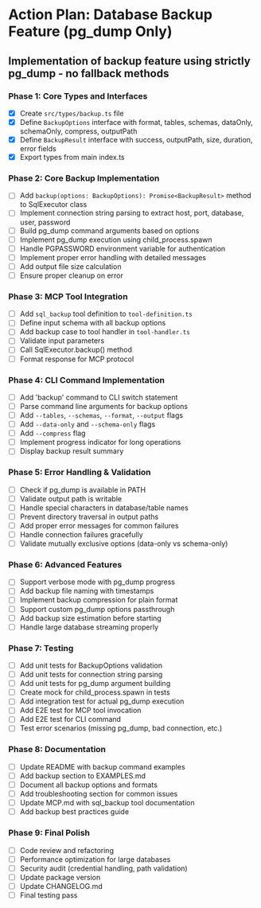 # Action Plan: Database Backup Feature (pg_dump Only)

## Implementation of backup feature using strictly pg_dump - no fallback methods

### Phase 1: Core Types and Interfaces

- [x] Create `src/types/backup.ts` file
- [x] Define `BackupOptions` interface with format, tables, schemas, dataOnly, schemaOnly, compress, outputPath
- [x] Define `BackupResult` interface with success, outputPath, size, duration, error fields
- [x] Export types from main index.ts

### Phase 2: Core Backup Implementation

- [ ] Add `backup(options: BackupOptions): Promise<BackupResult>` method to SqlExecutor class
- [ ] Implement connection string parsing to extract host, port, database, user, password
- [ ] Build pg_dump command arguments based on options
- [ ] Implement pg_dump execution using child_process.spawn
- [ ] Handle PGPASSWORD environment variable for authentication
- [ ] Implement proper error handling with detailed messages
- [ ] Add output file size calculation
- [ ] Ensure proper cleanup on error

### Phase 3: MCP Tool Integration

- [ ] Add `sql_backup` tool definition to `tool-definition.ts`
- [ ] Define input schema with all backup options
- [ ] Add backup case to tool handler in `tool-handler.ts`
- [ ] Validate input parameters
- [ ] Call SqlExecutor.backup() method
- [ ] Format response for MCP protocol

### Phase 4: CLI Command Implementation

- [ ] Add 'backup' command to CLI switch statement
- [ ] Parse command line arguments for backup options
- [ ] Add `--tables`, `--schemas`, `--format`, `--output` flags
- [ ] Add `--data-only` and `--schema-only` flags
- [ ] Add `--compress` flag
- [ ] Implement progress indicator for long operations
- [ ] Display backup result summary

### Phase 5: Error Handling & Validation

- [ ] Check if pg_dump is available in PATH
- [ ] Validate output path is writable
- [ ] Handle special characters in database/table names
- [ ] Prevent directory traversal in output paths
- [ ] Add proper error messages for common failures
- [ ] Handle connection failures gracefully
- [ ] Validate mutually exclusive options (data-only vs schema-only)

### Phase 6: Advanced Features

- [ ] Support verbose mode with pg_dump progress
- [ ] Add backup file naming with timestamps
- [ ] Implement backup compression for plain format
- [ ] Support custom pg_dump options passthrough
- [ ] Add backup size estimation before starting
- [ ] Handle large database streaming properly

### Phase 7: Testing

- [ ] Add unit tests for BackupOptions validation
- [ ] Add unit tests for connection string parsing
- [ ] Add unit tests for pg_dump argument building
- [ ] Create mock for child_process.spawn in tests
- [ ] Add integration test for actual pg_dump execution
- [ ] Add E2E test for MCP tool invocation
- [ ] Add E2E test for CLI command
- [ ] Test error scenarios (missing pg_dump, bad connection, etc.)

### Phase 8: Documentation

- [ ] Update README with backup command examples
- [ ] Add backup section to EXAMPLES.md
- [ ] Document all backup options and formats
- [ ] Add troubleshooting section for common issues
- [ ] Update MCP.md with sql_backup tool documentation
- [ ] Add backup best practices guide

### Phase 9: Final Polish

- [ ] Code review and refactoring
- [ ] Performance optimization for large databases
- [ ] Security audit (credential handling, path validation)
- [ ] Update package version
- [ ] Update CHANGELOG.md
- [ ] Final testing pass